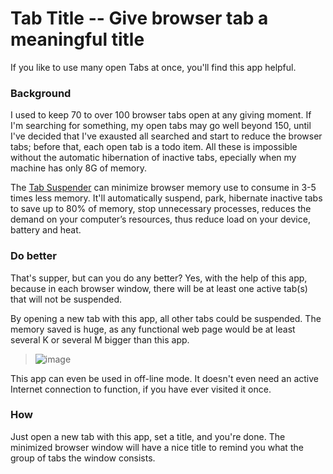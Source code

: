 # Tab Title -- Give browser tab a meaningful title

If you like to use many open Tabs at once, you'll find this app helpful.

### Background

I used to keep 70 to over 100 browser tabs open at any giving moment.
If I'm searching for something, my open tabs may go well beyond 150,
until I've decided that I've exausted all searched and start to reduce
the browser tabs; before that, each open tab is a todo item.
All these is impossible without the automatic hibernation of inactive tabs,
epecially when my machine has only 8G of memory.

The [Tab Suspender](https://chrome.google.com/webstore/detail/tab-suspender/fiabciakcmgepblmdkmemdbbkilneeeh)
can minimize browser memory use to consume in 3-5 times less memory.
It'll automatically suspend, park, hibernate inactive tabs to save up to 80%
of memory, stop unnecessary processes, reduces the demand on your computer’s resources,
thus reduce load on your device, battery and heat.

### Do better

That's supper, but can you do any better? Yes, with the help of this app,
because in each browser window, there will be at least one active tab(s)
that will not be suspended. 

By opening a new tab with this app, all other tabs could be suspended.
The memory saved is huge, as any functional web page would be at least
several K or several M bigger than this app.

> ![image](https://github.com/AntonioSun/TabTitle/assets/2840074/e5cca8ca-260c-400e-88f6-e53b0b75187a)

This app can even be used in off-line mode. It doesn't even need an
active Internet connection to function, if you have ever visited it once.

### How

Just open a new tab with this app, set a title, and you're done.
The minimized browser window will have a nice title to remind you
what the group of tabs the window consists.

